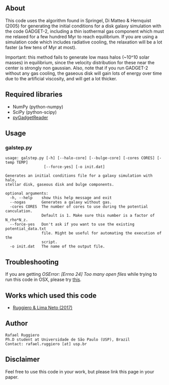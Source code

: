 ## About

This code uses the algorithm found in Springel, Di Matteo & Hernquist
(2005) for generating the initial conditions for a disk galaxy simulation
with the code GADGET-2, including a thin isothermal gas component which
must me relaxed for a few hundred Myr to reach equilibrium. If you are
using a simulation code which includes radiative cooling, the relaxation
will be a lot faster (a few tens of Myr at most).

Important: this method fails to generate low mass halos (~10^10 solar
masses) in equilibrium, since the velocity distribution for these near
the center is strongly non gaussian. Also, note that if you run GADGET-2
without any gas cooling, the gaseous disk will gain lots of energy over
time due to the artificial viscosity, and will get a lot thicker.


## Required libraries
 
* NumPy (python-numpy)
* SciPy (python-scipy)
* [pyGadgetReader](https://bitbucket.org/rthompson/pygadgetreader)


## Usage

### galstep.py

    usage: galstep.py [-h] [--halo-core] [--bulge-core] [-cores CORES] [-temp TEMP]
                     [--force-yes] [-o init.dat]

    Generates an initial conditions file for a galaxy simulation with halo,
    stellar disk, gaseous disk and bulge components.

    optional arguments:
      -h, --help    show this help message and exit
      --nogas       Generates a galaxy without gas.
      -cores CORES  The number of cores to use during the potential canculation.
                    Default is 1. Make sure this number is a factor of N_rho*N_z.
      --force-yes   Don't ask if you want to use the existing potential_data.txt
                    file. Might be useful for automating the execution of the
                    script.
      -o init.dat   The name of the output file.


## Troubleshooting

If you are getting *OSError: [Errno 24] Too many open files* while trying
to run this code in OSX, please try [this](https://superuser.com/questions/302754/increase-the-maximum-number-of-open-file-descriptors-in-snow-leopard/514049#514049).


## Works which used this code

* [Ruggiero & Lima Neto (2017)](http://adsabs.harvard.edu/cgi-bin/bib_query?arXiv:1703.08550)


## Author

    Rafael Ruggiero
    Ph.D student at Universidade de São Paulo (USP), Brazil
    Contact: rafael.ruggiero [at] usp.br


## Disclaimer

Feel free to use this code in your work, but please link this page
in your paper.
